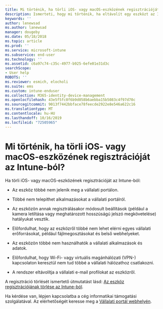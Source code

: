 ```yaml
---
title: Mi történik, ha törli iOS- vagy macOS-eszközének regisztrációját?
description: Ismerteti, hogy mi történik, ha eltávolít egy eszközt az Intune-ból.
keywords: ''
author: lenewsad
ms.author: lanewsad
manager: dougeby
ms.date: 05/18/2018
ms.topic: article
ms.prod: ''
ms.service: microsoft-intune
ms.subservice: end-user
ms.technology: ''
ms.assetid: c6a97c74-c35c-4977-b925-6efe01e31d3c
searchScope:
- User help
ROBOTS: ''
ms.reviewer: esmich, elocholi
ms.suite: ems
ms.custom: intune-enduser
ms.collection: M365-identity-device-management
ms.openlocfilehash: 43e5f5fc0f6b9d058b6aebba15b5083c4f97d70c
ms.sourcegitcommit: 9013f7442bbface78feecde2922e8e546a622c16
ms.translationtype: MT
ms.contentlocale: hu-HU
ms.lasthandoff: 10/16/2019
ms.locfileid: "72505965"
---
```

# <a name="what-happens-if-you-unenroll-your-ios-or-macos-device-from-intune"></a>Mi történik, ha törli iOS- vagy macOS-eszközének regisztrációját az Intune-ból?

Ha törli iOS- vagy macOS-eszközének regisztrációját az Intune-ból:

- Az eszköz többé nem jelenik meg a vállalati portálon.

- Többé nem telepíthet alkalmazásokat a vállalati portálról.

- Az eszközön annak regisztrálásakor módosult beállítások (például a kamera letiltása vagy meghatározott hosszúságú jelszó megkövetelése) hatályukat vesztik.

- Előfordulhat, hogy az eszközről többé nem lehet elérni egyes vállalati erőforrásokat, például fájlmegosztásokat és belső webhelyeket.

- Az eszközön többé nem használhatók a vállalati alkalmazások és adatok.

- Előfordulhat, hogy Wi-Fi- vagy virtuális magánhálózati (VPN-) kapcsolaton keresztül nem tud többé a vállalati hálózathoz csatlakozni.

- A rendszer eltávolítja a vállalati e-mail profilokat az eszközről.

A regisztráció törlését ismertető útmutatást lásd: [Az eszköz regisztrációjának törlése az Intune-ból](unenroll-your-device-from-intune-ios.md).

Ha kérdése van, lépjen kapcsolatba a cég informatikai támogatási szolgálatával. Az elérhetőségét keresse meg a [Vállalati portál webhelyén](https://go.microsoft.com/fwlink/?linkid=2010980).
